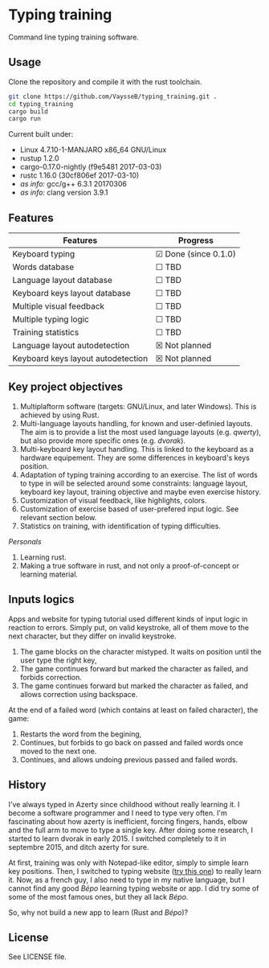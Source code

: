 # Typing training

Command line typing training software.


## Usage

Clone the repository and compile it with the rust toolchain.

```bash
git clone https://github.com/VaysseB/typing_training.git .
cd typing_training
cargo build
cargo run
```

Current built under:

* Linux 4.7.10-1-MANJARO x86_64 GNU/Linux
* rustup 1.2.0
* cargo-0.17.0-nightly (f9e5481 2017-03-03)
* rustc 1.16.0 (30cf806ef 2017-03-10)
* _as info:_ gcc/g++ 6.3.1 20170306
* _as info:_ clang version 3.9.1

## Features

| Features | Progress |
|----------|----------|
| Keyboard typing                       | &#9745; Done (since 0.1.0) |
| Words database                        | &#9744; TBD |
| Language layout database              | &#9744; TBD |
| Keyboard keys layout database         | &#9744; TBD |
| Multiple visual feedback              | &#9744; TBD |
| Multiple typing logic                 | &#9744; TBD |
| Training statistics                   | &#9744; TBD |
| Language layout autodetection         | &#9746; Not planned |
| Keyboard keys layout autodetection    | &#9746; Not planned |


## Key project objectives

1. Multiplaftorm software (targets: GNU/Linux, and later Windows). This is achieved by using Rust.
1. Multi-language layouts handling, for known and user-definied layouts. The aim is to provide a list the most used language layouts (e.g. _qwerty_), but also provide more specific ones (e.g. _dvorak_).
1. Multi-keyboard key layout handling. This is linked to the keyboard as a hardware equipement. They are some differences in keyboard's keys position.
1. Adaptation of typing training according to an exercise. The list of words to type in will be selected around some constraints: language layout, keyboard key layout, training objective and maybe even exercise history.
1. Customization of visual feedback, like highlights, colors.
1. Customization of exercise based of user-prefered input logic. See relevant section below.
1. Statistics on training, with identification of typing difficulties.

_Personals_

1. Learning rust.
2. Making a true software in rust, and not only a proof-of-concept or learning material.

## Inputs logics

Apps and website for typing tutorial used different kinds of input logic in reaction to errors.
Simply put, on valid keystroke, all of them move to the next character, but they differ on invalid keystroke.

1. The game blocks on the character mistyped. It waits on position until the user type the right key,
1. The game continues forward but marked the character as failed, and forbids correction.
1. The game continues forward but marked the character as failed, and allows correction using backspace.

At the end of a failed word (which contains at least on failed character), the game:

1. Restarts the word from the begining,
1. Continues, but forbids to go back on passed and failed words once moved to the next one.
1. Continues, and allows undoing previous passed and failed words.



## History

I've always typed in Azerty since childhood without really learning it.
I become a software programmer and I need to type very often.
I'm fascinating about how azerty is inefficient, forcing fingers, hands, elbow and the full arm to move to type a single key.
After doing some research, I started to learn dvorak in early 2015. I switched completely to it in septembre 2015, and ditch azerty for sure.

At first, training was only with Notepad-like editor, simply to simple learn key positions. Then, I switched to typing website ([try this one](https://learn.dvorak.nl/?lang=en&lesson=1)) to really learn it.
Now, as a french guy, I also need to type in my native language, but I cannot find any good _Bépo_ learning typing website or app. I did try some of some of the most famous ones, but they all lack _Bépo_.

So, why not build a new app to learn (Rust and _Bépo_)?

## License

See LICENSE file.
